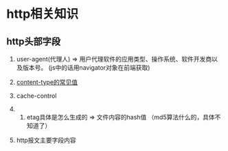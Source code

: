 # http相关知识

## http头部字段

1. user-agent(代理人) => 用户代理软件的应用类型、操作系统、软件开发商以及版本号。 (js中的话用navigator对象在前端获取)
2. [content-type的常见值](https://imququ.com/post/four-ways-to-post-data-in-http.html)
3. cache-control


4. 1. etag具体是怎么生成的 => 文件内容的hash值 （md5算法什么的，具体不知道了）
5. http报文主要字段内容